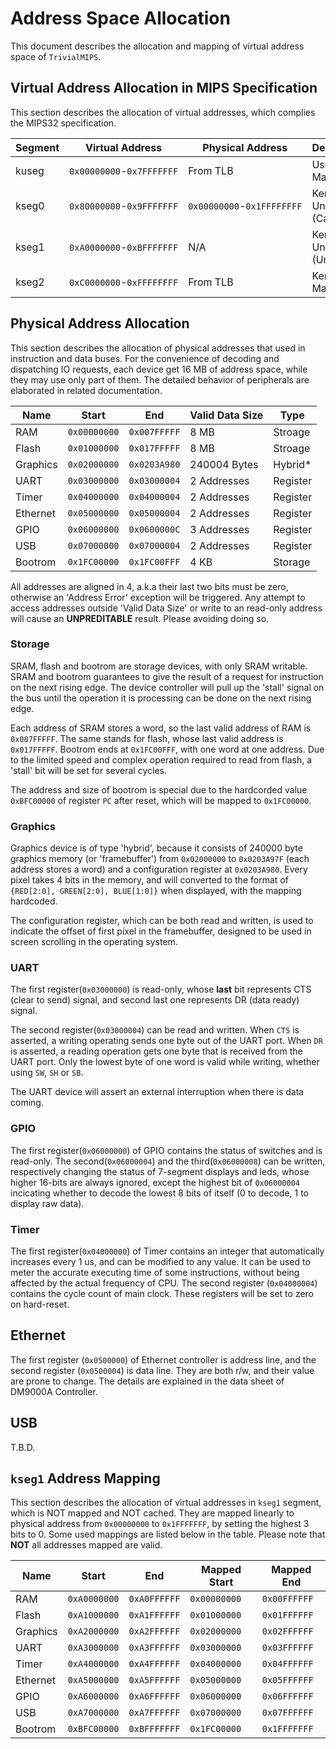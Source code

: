 # Address Space Allocation  

This document describes the allocation and mapping of virtual address space of `TrivialMIPS`.

## Virtual Address Allocation in MIPS Specification

This section describes the allocation of virtual addresses, which complies the MIPS32 specification.

| Segment | Virtual Address           | Physical Address           | Description                |
| ------- | ------------------------- | -------------------------- | -------------------------- |
| kuseg   | `0x00000000`-`0x7FFFFFFF` | From TLB                   | User Mapped                |
| kseg0   | `0x80000000`-`0x9FFFFFFF` | `0x00000000`-`0x1FFFFFFFF` | Kernel Unmapped (Cached)   |
| kseg1   | `0xA0000000`-`0xBFFFFFFF` | N/A                        | Kernel Unmapped (Uncached) |
| kseg2   | `0xC0000000`-`0xFFFFFFFF` | From TLB                   | Kernel Mapped              |

## Physical Address Allocation

This section describes the allocation of physical addresses that used in instruction and data buses. For the convenience of decoding and dispatching IO requests, each device get 16 MB of address space, while they may use only part of them. The detailed behavior of peripherals are elaborated in related documentation.

| Name     | Start        | End          | Valid Data Size   | Type     |
| -------- | ------------ | ------------ | ----------------- | -------- |
| RAM      | `0x00000000` | `0x007FFFFF` | 8 MB              | Stroage  |
| Flash    | `0x01000000` | `0x017FFFFF` | 8 MB              | Stroage  |
| Graphics | `0x02000000` | `0x0203A980` | 240004 Bytes      | Hybrid*  |
| UART     | `0x03000000` | `0x03000004` | 2 Addresses       | Register |
| Timer    | `0x04000000` | `0x04000004` | 2 Addresses       | Register |
| Ethernet | `0x05000000` | `0x05000004` | 2 Addresses       | Register |
| GPIO     | `0x06000000` | `0x0600000C` | 3 Addresses       | Register |
| USB      | `0x07000000` | `0x07000004` | 2 Addresses       | Register |
| Bootrom  | `0x1FC00000` | `0x1FC00FFF` | 4 KB              | Storage  |

All addresses are aligned in 4, a.k.a their last two bits must be zero, otherwise an 'Address Error' exception will be triggered. Any attempt to access addresses outside 'Valid Data Size' or write to an read-only address will cause an __UNPREDITABLE__ result. Please avoiding doing so.

### Storage

SRAM, flash and bootrom are storage devices, with only SRAM writable. SRAM and bootrom guarantees to give the result of a request for instruction on the next rising edge. The device controller will pull up the 'stall' signal on the bus until the operation it is processing can be done on the next rising edge.

Each address of SRAM stores a word, so the last valid address of RAM is `0x007FFFFF`. The same stands for flash, whose last valid address is `0x017FFFFF`. Bootrom ends at `0x1FC00FFF`, with one word at one address. Due to the limited speed and complex operation required to read from flash, a 'stall' bit will be set for several cycles.

The address and size of bootrom is special due to the hardcorded value `0xBFC00000` of register `PC` after reset, which will be mapped to `0x1FC00000`.

### Graphics

Graphics device is of type 'hybrid', because it consists of 240000 byte graphics memory (or 'framebuffer') from `0x02000000` to `0x0203A97F` (each address stores a word) and a configuration register at `0x0203A980`. Every pixel takes 4 bits in the memory, and will converted to the format of `{RED[2:0], GREEN[2:0], BLUE[1:0]}` when displayed, with the mapping hardcoded.

The configuration register, which can be both read and written, is used to indicate the offset of first pixel in the framebuffer, designed to be used in screen scrolling in the operating system.

### UART

The first register(`0x03000000`) is read-only, whose __last__ bit represents CTS (clear to send) signal, and second last one represents DR (data ready) signal.

The second register(`0x03000004`) can be read and written. When `CTS` is asserted, a writing operating sends one byte out of the UART port. When `DR` is asserted, a reading operation gets one byte that is received from the UART port. Only the lowest byte of one word is valid while writing, whether using `SW`, `SH` or `SB`.

The UART device will assert an external interruption when there is data coming.

### GPIO

The first register(`0x06000000`) of GPIO contains the status of switches and is read-only. The second(`0x06000004`) and the third(`0x06000008`) can be written, respectively changing the status of 7-segment displays and leds, whose higher 16-bits are always ignored, except the highest bit of `0x06000004` incicating whether to decode the lowest 8 bits of itself (0 to decode, 1 to display raw data).

### Timer

The first register(`0x04000000`) of Timer contains an integer that automatically increases every 1 us, and can be modified to any value. It can be used to meter the accurate executing time of some instructions, without being affected by the actual frequency of CPU. The second register (`0x04000004`) contains the cycle count of main clock. These registers will be set to zero on hard-reset.

## Ethernet

The first register (`0x0500000`) of Ethernet controller is address line, and the second register (`0x0500004`) is data line. They are both r/w, and their value are prone to change. The details are explained in the data sheet of DM9000A Controller.

## USB

T.B.D.

## `kseg1` Address Mapping

This section describes the allocation of virtual addresses in `kseg1` segment, which is NOT mapped and NOT cached. They are mapped linearly to physical address from `0x00000000` to `0x1FFFFFFF`, by setting the highest 3 bits to 0. Some used mappings are listed below in the table. Please note that __NOT__ all addresses mapped are valid.

| Name     | Start        | End          | Mapped Start | Mapped End   |
| -------- | ------------ | ------------ | ------------ | ------------ |
| RAM      | `0xA0000000` | `0xA0FFFFFF` | `0x00000000` | `0x00FFFFFF` |
| Flash    | `0xA1000000` | `0xA1FFFFFF` | `0x01000000` | `0x01FFFFFF` |
| Graphics | `0xA2000000` | `0xA2FFFFFF` | `0x02000000` | `0x02FFFFFF` |
| UART     | `0xA3000000` | `0xA3FFFFFF` | `0x03000000` | `0x03FFFFFF` |
| Timer    | `0xA4000000` | `0xA4FFFFFF` | `0x04000000` | `0x04FFFFFF` |
| Ethernet | `0xA5000000` | `0xA5FFFFFF` | `0x05000000` | `0x05FFFFFF` |
| GPIO     | `0xA6000000` | `0xA6FFFFFF` | `0x06000000` | `0x06FFFFFF` |
| USB      | `0xA7000000` | `0xA7FFFFFF` | `0x07000000` | `0x07FFFFFF` |
| Bootrom  | `0xBFC00000` | `0xBFFFFFFF` | `0x1FC00000` | `0x1FFFFFFF` |

